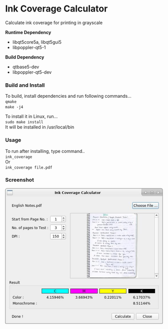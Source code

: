 # Ink Coverage Calculator

Calculate ink coverage for printing in grayscale


**Runtime Dependency**  
* libqt5core5a, libqt5gui5  
* libpoppler-qt5-1  

**Build Dependency**  
* qtbase5-dev  
* libpoppler-qt5-dev  

### Build and Install
To build, install dependencies and run following commands...  
    `qmake`  
    `make -j4`

To install it in Linux, run...  
    `sudo make install`  
It will be installed in /usr/local/bin

### Usage
To run after installing, type command..  
  `ink_coverage`  
Or  
  `ink_coverage file.pdf`  

### Screenshot

![Main Window](Screenshot.jpg)  

